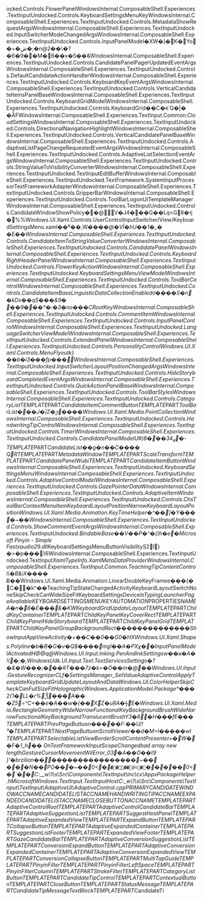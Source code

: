 o c k e d . C o n t r o l s . F l o w e r P a n e l             W i n d o w s I n t e r n a l . C o m p o s a b l e S h e l l . E x p e r i e n c e s . T e x t I n p u t U n d o c k e d . C o n t r o l s . K e y b o a r d S e t t i n g s M e n u K e y     W i n d o w s I n t e r n a l . C o m p o s a b l e S h e l l . E x p e r i e n c e s . T e x t I n p u t U n d o c k e d . C o n t r o l s . M e t a d a t a S h o w R e q u e s t A r g s     W i n d o w s I n t e r n a l . C o m p o s a b l e S h e l l . E x p e r i e n c e s . T e x t I n p u t U n d o c k e d . I n p u t S w i t c h e r M o d e C h a n g e d A r g s             W i n d o w s I n t e r n a l . C o m p o s a b l e S h e l l . E x p e r i e n c e s . T e x t I n p u t U n d o c k e d . C o n t r o l s . I n p u t P a n e l M o d e l     �XW�]�K�Yo�+�ڞ�;�n@2��\�?�6�9��M�6��x�5��&W i n d o w s I n t e r n a l . C o m p o s a b l e S h e l l . E x p e r i e n c e s . T e x t I n p u t U n d o c k e d . C o n t r o l s . C a n d i d a t e P a n e l P a g e r U p d a t e d E v e n t A r g s             W i n d o w s I n t e r n a l . C o m p o s a b l e S h e l l . E x p e r i e n c e s . T e x t I n p u t U n d o c k e d . C o n t r o l s . D e f a u l t C a n d i d a t e A c t i o n H a n d l e r         W i n d o w s I n t e r n a l . C o m p o s a b l e S h e l l . E x p e r i e n c e s . T e x t I n p u t U n d o c k e d . C o n t r o l s . K e y b o a r d K e y E v e n t A r g s           W i n d o w s I n t e r n a l . C o m p o s a b l e S h e l l . E x p e r i e n c e s . T e x t I n p u t U n d o c k e d . C o n t r o l s . V e r t i c a l C a n d i d a t e I t e m s P a n e l B a s e     W i n d o w s I n t e r n a l . C o m p o s a b l e S h e l l . E x p e r i e n c e s . T e x t I n p u t U n d o c k e d . C o n t r o l s . K e y b o a r d G r i d M o d e l                 W i n d o w s I n t e r n a l . C o m p o s a b l e S h e l l . E x p e r i e n c e s . T e x t I n p u t U n d o c k e d . C o n t r o l s . K e y b o a r d G r i d   ��C�e՝Q�|�
�ǺF        W i n d o w s I n t e r n a l . C o m p o s a b l e S h e l l . E x p e r i e n c e s . T e x t I n p u t . C o m m o n . C l o u d S e t t i n g s             W i n d o w s I n t e r n a l . C o m p o s a b l e S h e l l . E x p e r i e n c e s . T e x t I n p u t U n d o c k e d . C o n t r o l s . D i r e c t i o n a l N a v i g a t i o n H i g h l i g h t       W i n d o w s I n t e r n a l . C o m p o s a b l e S h e l l . E x p e r i e n c e s . T e x t I n p u t U n d o c k e d . C o n t r o l s . V e r t i c a l C a n d i d a t e P a n e l B a s e               W i n d o w s I n t e r n a l . C o m p o s a b l e S h e l l . E x p e r i e n c e s . T e x t I n p u t U n d o c k e d . C o n t r o l s . A d a p t i v e L i s t P a g e C h a n g e R e q u e s t e d E v e n t A r g s   W i n d o w s I n t e r n a l . C o m p o s a b l e S h e l l . E x p e r i e n c e s . T e x t I n p u t U n d o c k e d . C o n t r o l s . A d a p t i v e L i s t S e l e c t i o n E v e n t A r g s       W i n d o w s I n t e r n a l . C o m p o s a b l e S h e l l . E x p e r i e n c e s . T e x t I n p u t U n d o c k e d . C o n t r o l s . S t r i n g V a l u e T o V i s i b i l i t y C o n v e r t e r   W i n d o w s I n t e r n a l . C o m p o s a b l e S h e l l . E x p e r i e n c e s . T e x t I n p u t U n d o c k e d . T e x t I n p u t E d i t B u f f e r               W i n d o w s I n t e r n a l . C o m p o s a b l e S h e l l . E x p e r i e n c e s . T e x t I n p u t U n d o c k e d . T e x t F r a m e w o r k . S y s t e m I n p u t P r o c e s s o r T e x t F r a m e w o r k A d a p t e r         W i n d o w s I n t e r n a l . C o m p o s a b l e S h e l l . E x p e r i e n c e s . T e x t I n p u t U n d o c k e d . C o n t r o l s . G r i p p e r B a r               W i n d o w s I n t e r n a l . C o m p o s a b l e S h e l l . E x p e r i e n c e s . T e x t I n p u t U n d o c k e d . C o n t r o l s . T o o l B a r L o g o n U I T e m p l a t e M a n a g e r         W i n d o w s I n t e r n a l . C o m p o s a b l e S h e l l . E x p e r i e n c e s . T e x t I n p u t U n d o c k e d . C o n t r o l s . C a n d i d a t e W i n d o w S h o w P o l i c y         ��@V�J4���G��Lq<G8�ʵj�%%        W i n d o w s . U I . X a m l . C o n t r o l s . U s e r C o n t r o l         I n p u t S w i t c h e r / V i e w / K e y b o a r d S e t t i n g s M e n u . x a m l         ��ʱ��,W�*���@�VÎ�hU��1�_� �E��W i n d o w s I n t e r n a l . C o m p o s a b l e S h e l l . E x p e r i e n c e s . T e x t I n p u t U n d o c k e d . C o n t r o l s . C a n d i d a t e I t e m T o S t r i n g V a l u e C o n v e r t e r             W i n d o w s I n t e r n a l . C o m p o s a b l e S h e l l . E x p e r i e n c e s . T e x t I n p u t U n d o c k e d . C o n t r o l s . C a n d i d a t e P a n e l       W i n d o w s I n t e r n a l . C o m p o s a b l e S h e l l . E x p e r i e n c e s . T e x t I n p u t U n d o c k e d . C o n t r o l s . K e y b o a r d R i g h t H e a d e r P a n e l   W i n d o w s I n t e r n a l . C o m p o s a b l e S h e l l . E x p e r i e n c e s . T e x t I n p u t U n d o c k e d . C o n t r o l s . F l o w e r K e y A c t i o n     W i n d o w s I n t e r n a l . C o m p o s a b l e S h e l l . E x p e r i e n c e s . T e x t I n p u t U n d o c k e d . K e y b o a r d S e t t i n g s M e n u V i e w M o d e l           W i n d o w s I n t e r n a l . C o m p o s a b l e S h e l l . E x p e r i e n c e s . T e x t I n p u t U n d o c k e d . C o n t r o l s . T o o l B a r C o n t r o l       W i n d o w s I n t e r n a l . C o m p o s a b l e S h e l l . E x p e r i e n c e s . T e x t I n p u t U n d o c k e d . C o n t r o l s . C a n d i d a t e I t e m B a s e                 L i n g u i s t i c D a t a C o l l e c t i o n E n a b l e d   ơ����S�n�kDx��qS���&9�
*��9���*\*�:�3�no���C R o o t K e y                 W i n d o w s I n t e r n a l . C o m p o s a b l e S h e l l . E x p e r i e n c e s . T e x t I n p u t U n d o c k e d . C o n t r o l s . C o m m e n t I t e m             W i n d o w s I n t e r n a l . C o m p o s a b l e S h e l l . E x p e r i e n c e s . T e x t I n p u t U n d o c k e d . C o n t r o l s . I n p u t P a n e l C o n t r o l                 W i n d o w s I n t e r n a l . C o m p o s a b l e S h e l l . E x p e r i e n c e s . T e x t I n p u t U n d o c k e d . L a n g u a g e S w i t c h e r V i e w M o d e l   W i n d o w s I n t e r n a l . C o m p o s a b l e S h e l l . E x p e r i e n c e s . T e x t I n p u t U n d o c k e d . C o n t r o l s . E x t e n d e d P a n e l         W i n d o w s I n t e r n a l . C o m p o s a b l e S h e l l . E x p e r i e n c e s . T e x t I n p u t U n d o c k e d . C o n t r o l s . P e r s o n a l i t y C o n t r o l               W i n d o w s . U I . X a m l . C o n t r o l s . M e n u F l y o u t   k}��b�i3���fp���                      W i n d o w s I n t e r n a l . C o m p o s a b l e S h e l l . E x p e r i e n c e s . T e x t I n p u t U n d o c k e d . I n p u t S w i t c h e r L a y o u t P o s i t i o n C h a n g e d A r g s         W i n d o w s I n t e r n a l . C o m p o s a b l e S h e l l . E x p e r i e n c e s . T e x t I n p u t U n d o c k e d . C o n t r o l s . H i d e S t o r y b o a r d C o m p l e t e d E v e n t A r g s   W i n d o w s I n t e r n a l . C o m p o s a b l e S h e l l . E x p e r i e n c e s . T e x t I n p u t U n d o c k e d . C o n t r o l s . Q u i c k A c t i o n P a n e l B a s e           W i n d o w s I n t e r n a l . C o m p o s a b l e S h e l l . E x p e r i e n c e s . T e x t I n p u t U n d o c k e d . C o n t r o l s . T o o l B a r S t y l e s         W i n d o w s I n t e r n a l . C o m p o s a b l e S h e l l . E x p e r i e n c e s . T e x t I n p u t U n d o c k e d . C o n t r o l s . C a t e g o r y L i s t           T E M P L A T E * P A R T * C a n d i d a t e I t e m C o m m e n t B u t t o n         T E M P L A T E * P A R T * T o o l B a r L i s t       ���J�]Z�շ����W i n d o w s . U I . X a m l . M e d i a . P o i n t C o l l e c t i o n       W i n d o w s I n t e r n a l . C o m p o s a b l e S h e l l . E x p e r i e n c e s . T e x t I n p u t U n d o c k e d . C o n t r o l s . H a n d w r i t i n g T i p C o n t r o l         W i n d o w s I n t e r n a l . C o m p o s a b l e S h e l l . E x p e r i e n c e s . T e x t I n p u t U n d o c k e d . C o n t r o l s . T i m e r         W i n d o w s I n t e r n a l . C o m p o s a b l e S h e l l . E x p e r i e n c e s . T e x t I n p u t U n d o c k e d . C o n t r o l s . C a n d i d a t e P a n e l M o d e l     U#)ߩ34���8�-T E M P L A T E * P A R T * C a n d i d a t e L i s t   ��g�n��C����
QRT E M P L A T E * P A R T * M e t a d a t a W i n d o w         T E M P L A T E * P A R T * S c a l e T r a n s f o r m         T E M P L A T E * P A R T * C a n d i d a t e P a n e l         W u b i         T E M P L A T E * P A R T * C a n d i d a t e I t e m B u t t o n               W i n d o w s I n t e r n a l . C o m p o s a b l e S h e l l . E x p e r i e n c e s . T e x t I n p u t U n d o c k e d . K e y b o a r d S e t t i n g s M e n u             W i n d o w s I n t e r n a l . C o m p o s a b l e S h e l l . E x p e r i e n c e s . T e x t I n p u t U n d o c k e d . C o n t r o l s . A d a p t i v e C o n t r o l M o d e l           W i n d o w s I n t e r n a l . C o m p o s a b l e S h e l l . E x p e r i e n c e s . T e x t I n p u t U n d o c k e d . C o n t r o l s . G a z e P o i n t e r D a t a     W i n d o w s I n t e r n a l . C o m p o s a b l e S h e l l . E x p e r i e n c e s . T e x t I n p u t U n d o c k e d . C o n t r o l s . A d a p t i v e I t e m           W i n d o w s I n t e r n a l . C o m p o s a b l e S h e l l . E x p e r i e n c e s . T e x t I n p u t U n d o c k e d . C o n t r o l s . C h s T o o l B a r C o n t e x t M e n u I t e m         K e y b o a r d L a y o u t P o s i t i o n     N a r r o w K e y b o a r d L a y o u t P o s i t i o n                 W i n d o w s . U I . X a m l . M e d i a . A n i m a t i o n . K e y T i m e H e l p e r       �^��]�Y����~��W i n d o w s I n t e r n a l . C o m p o s a b l e S h e l l . E x p e r i e n c e s . T e x t I n p u t U n d o c k e d . C o n t r o l s . S h o w C o m m e n t E v e n t A r g s           W i n d o w s I n t e r n a l . C o m p o s a b l e S h e l l . E x p e r i e n c e s . T e x t I n p u t U n d o c k e d . B i n d a b l e B a s e     ��V��P�^�()h�e�M i c r o s o f t   P i n y i n   -   S i m p l e   F a s t     x a u d i o 2 * 9 . d l l               K e y b o a r d S e t t i n g s M e n u B u t t o n V i s i b i l i t y         S2l}�>�p���}6W i n d o w s I n t e r n a l . C o m p o s a b l e S h e l l . E x p e r i e n c e s . T e x t I n p u t U n d o c k e d . T e x t I n p u t * X a m l T y p e I n f o . X a m l M e t a D a t a P r o v i d e r               W i n d o w s I n t e r n a l . C o m p o s a b l e S h e l l . E x p e r i e n c e s . T e x t I n p u t . C o m m o n . T e a c h i n g T i p C o n t e n t C o n t r o l     \�B&iX�*��� Ƀ��W i n d o w s . U I . X a m l . M e d i a . A n i m a t i o n . L i n e a r D o u b l e K e y F r a m e         e���{�C��k^��TeachingTip     StateChangedActivity    KeyboardLayoutSwitch    N o n e         S k i p C h e c k C a n W i d e S i z e F i t   K e y b o a r d S e t t i n g s D e v i c e * I s T y p i n g L a u n c h e r P a g e A v a i l a b l e         K E Y B O A R D * S E T T I N G S * M E N U * K E Y * A U T O M A T I O N * P R O P E R T I E S * N A M E       A�n�8�E���&�KWKeyboardGridUpdateLayout        T E M P L A T E * P A R T * C h i l d K e y C o n t a i n e r   T E M P L A T E * P A R T * C h i l d K e y P a n e l K e y C o v e r R e c t   T E M P L A T E * P A R T * C h i l d K e y P a n e l H i d e S t o r y b o a r d               T E M P L A T E * P A R T * C h i l d K e y P a n e l G r i d   T E M P L A T E * P A R T * C h i l d K e y P a n e l G r o u p B a c k g r o u n d R e c t           �      �������������ShowInputAppViewActivity        �+��C��0��G0�HXW i n d o w s . U I . X a m l . S h a p e s . P o l y l i n e   �bܑ�B�G�v�Q$����mgl��A�PXχ��InputPanelModelActivated              H@     @q@W i n d o w s . U I . I n p u t . I n k i n g . P e n A n d I n k S e t t i n g s       w��ӄ �A�!(�;�,        W i n d o w s U d k . U I . I n p u t . T e x t . T e x t S e r v i c e s S e t t i n g s             �?�&�W���;���#T���7z�k=�O��m�@��        W i n d o w s . U I . I n p u t . G e s t u r e R e c o g n i z e r     C L     f�      SettingsManager_SetValue        AdaptiveControlApplyTemplate    KeyboardGridUpdateLayoutAndData W i n d o w s . U I . C o l o r H e l p e r     S k i p C h e c k C a n F u l l S i z e F i t   H o l o g r a p h i c   W i n d o w s . A p p l i c a t i o n M o d e l . P a c k a g e         \*���2{1�LL�r%Ǯ���A�� �Z5=^C+��e�A��w�{��XZ�uŖA�ϟ߱E�        W i n d o w s . U I . X a m l . M e d i a . R e c t a n g l e G e o m e t r y   W i d e N a r r o w F u n c t i o n a l K e y B a c k g r o u n d B r u s h     W i d e N a r r o w F u n c t i o n a l K e y B a c k g r o u n d T r a n s l u c e n t B r u s h       Y3�6�H���fE���T E M P L A T E * P A R T * P r e v P a g e B u t t u o n       �����F:��U/!³�T E M P L A T E * P A R T * N e x t P a g e B u t t u o n       S c r o l l V i e w e r          ��d�M=I�����wI
        T E M P L A T E * P A R T _ S e l e c t a b l e L i s t V i e w B o r d e r     S c r o l l C o n t e n t P r e s e n t e r     +�W��F�1_h�� O n T e x t F r a m e w o r k I n p u t S c o p e C h a n g e d         bad array new length    GestureCursorMovement   WilError_03     ⏮�A��O��t9 }'�b r z i l i a n     ��                ����������������                ~��    ��   �N��   PO��           �~��   0<�   `��    ��   0<�   `��   ���   0<�   `��   C:\_\_w\1\s\Src\Components\TextInput\inc\cx\AppxPackageHelper.h  M i c r o s o f t W i n d o w s . T e x t I n p u t . T e x t I n p u t H o s t                 C:\_*w\1\s\Src\Components\TextInput\TextInput\AdaptiveUI\AdaptiveControl.cpp    P R I M A R Y * C A N D I D A T E * W I N D O W * A C C N A M E         C A N D I D A T E * L I S T * A C C N A M E     H A N D W R I T I N G * T I P * A C C N A M E           E X P A N D E D * C A N D I D A T E * L I S T * A C C N A M E   C L O S E * B U T T O N * A C C N A M E         T E M P L A T E * P A R T * A d a p t i v e C o n t r o l R o o t               T E M P L A T E * P A R T * A d a p t i v e C o n t r o l C a n d i d a t e B a r               T E M P L A T E * P A R T * A d a p t i v e S u g g e s t i o n L i s t         T E M P L A T E * P A R T * S u g g e s t H o s t P a n e l     T E M P L A T E * P A R T * A d a p t i v e E x p a n d e d V i e w     T E M P L A T E * P A R T * E x p a n d B u t t o n     T E M P L A T E * P A R T * C o l l a p s e B u t t o n         T E M P L A T E * P A R T * A d a p t i v e E x p a n d e d C o n t a i n e r   T E M P L A T E * P A R T * S u g g e s t i o n L i s t F o o t e r             T E M P L A T E * P A R T * E x p a n d e d V i e w F o o t e r         T E M P L A T E * P A R T * G a z e C a n d i d a t e B a r             T E M P L A T E * P A R T * A d a p t i v e C o n v e r s i o n S u g g e s t i o n L i s t     T E M P L A T E * P A R T * C o n v e r s i o n E x p a n d B u t t o n         T E M P L A T E * P A R T * A d a p t i v e C o n v e r s i o n E x p a n d e d C o n t a i n e r               T E M P L A T E * P A R T * A d a p t i v e C o n v e r s i o n E x p a n d e d V i e w         T E M P L A T E * P A R T * C o n v e r s i o n C o l l a p s e B u t t o n     T E M P L A T E * P A R T * M u l t i T a p G u i d e   T E M P L A T E * P A R T * P i n y i n F i l t e r     T E M P L A T E * P A R T * P i n y i n F i l t e r L e f t S p a c e           T E M P L A T E * P A R T * P i n y i n F i l t e r C o l u m n         T E M P L A T E * P A R T * S t r o k e F i l t e r     T E M P L A T E * P A R T * C a t e g o r y L i s t B u t t o n                 T E M P L A T E * P A R T * C a n d i d a t e T i p C o n t r o l       T E M P L A T E * P A R T * C o n t e x t u a l B u t t o n     T E M P L A T E * P A R T * C l o s e B u t t o n       T E M P L A T E * P A R T * S t a t u s M e s s a g e           T E M P L A T E * P A R T * C a n d i d a t e T i p M e s s a g e T e x t B l o c k             T E M P L A T E * P A R T _ C a n d i d a t e T i 
